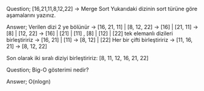 
Question; [16,21,11,8,12,22] -> Merge Sort
Yukarıdaki dizinin sort türüne göre aşamalarını yazınız.

Answer;
Verilen dizi 2 ye bölünür -> [16, 21, 11] | [8, 12, 22] -> [16] | [21, 11] -> [8] | [12, 22] -> [16] | [21] | [11] , [8] | [12] | [22]
tek elemanlı dizileri birleştiririz -> [16, 21] | [11] -> [8, 12] | [22]
Her bir çifti birleştiririz -> [11, 16, 21] -> [8, 12, 22]

Son olarak iki sıralı diziyi birleştiririz:
[8, 11, 12, 16, 21, 22]

Question; Big-O gösterimi nedir?

Answer; O(nlogn)
